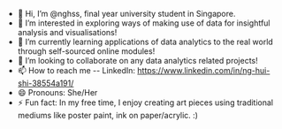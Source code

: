 - 👋 Hi, I’m @nghss, final year university student in Singapore.
- 👀 I’m interested in exploring ways of making use of data for insightful analysis and visualisations!
- 🌱 I’m currently learning applications of data analytics to the real world through self-sourced online modules!
- 💞️ I’m looking to collaborate on any data analytics related projects!
- 📫 How to reach me -- LinkedIn: https://www.linkedin.com/in/ng-hui-shi-38554a191/
- 😄 Pronouns: She/Her
- ⚡ Fun fact: In my free time, I enjoy creating art pieces using traditional mediums like poster paint, ink on paper/acrylic. :)

<!---
nghss/nghss is a ✨ special ✨ repository because its `README.md` (this file) appears on your GitHub profile.
You can click the Preview link to take a look at your changes.
--->
